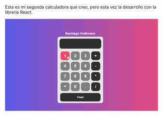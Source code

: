 Esta es mi segunda calculadora que creo, pero esta vez la desarrollo con la librería React.

![Screenshot](./src/image/calculadora.gif)
